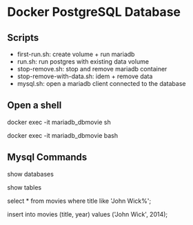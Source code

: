 # Docker PostgreSQL Database

## Scripts
- first-run.sh: create volume + run mariadb
- run.sh: run postgres with existing data volume
- stop-remove.sh: stop and remove mariadb container
- stop-remove-with-data.sh: idem + remove data
- mysql.sh: open a mariadb client connected to the database

## Open a shell
docker exec -it mariadb_dbmovie sh

docker exec -it mariadb_dbmovie bash

## Mysql Commands

show databases

show tables


select * from movies where title like 'John Wick%';

insert into movies (title, year) values ('John Wick', 2014);

